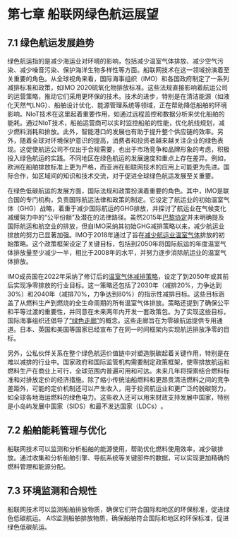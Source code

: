 # 第七章 船联网绿色航运展望

## 7.1 绿色航运发展趋势

绿色航运指的是减少海运业对环境的影响，包括减少温室气体排放、减少空气污染、减少噪音污染、保护海洋生物多样性等方面。船联网技术在这一领域扮演着至关重要的角色。从全球视角来看，国际海事组织（IMO）和各国政府制定了一系列减排标准和政策，如IMO 2020硫氧化物排放标准。这些法规直接影响着航运公司的运营策略，推动它们采用更环保的技术。技术的进步，特别是在清洁能源（如液化天然气LNG）、船舶设计优化、能源管理系统等领域，正在帮助降低船舶的环境影响。NIoT技术在这里起着重要作用，如通过远程监控和数据分析来优化船舶的能耗。通过NIoT技术，船舶运营商可以实时监控船舶的性能，优化航线规划，减少燃料消耗和排放。此外，智能港口的发展也有助于提升整个供应链的效率。另外，随着全球对环境保护意识的提高，消费者和投资者越来越关注企业的绿色表现。这促使航运公司不仅出于合规需要，也出于市场竞争和品牌形象的考虑，积极投入绿色航运的实践。不同地区在绿色航运的发展速度和重点上存在差异。例如，欧洲在船舶排放标准上更为严格，而亚洲在船联网技术的应用上可能更为先进。国际合作，如区域间的知识和技术交流，对于促进全球绿色航运发展至关重要。

在绿色低碳航运的发展方面，国际法规和政策扮演着重要的角色。其中，IMO是联合国的专门机构，负责国际航运法律和政策的制定。它设定了航运业的初始温室气体（GHG）战略，着重于减少国际航运的GHG排放，并探讨了航运业在气候变化减缓努力中的“公平份额”及潜在的法律路径​​。虽然2015年[巴黎协定](https://www.weforum.org/agenda/2021/10/net-zero-shipping-decarbonisation-new-strategy/)并未明确提及国际航运和航空业的排放，但自IMO采纳其初始GHG减排策略以来，减少航运业排放的努力已显著加强​​。IMO于2018年通过了旨在[减少航运业温室气体](https://www.imo.org/en/MediaCentre/PressBriefings/pages/DecadeOfGHGAction.aspx)排放的初始策略。这个政策框架设定了关键目标，包括到2050年将国际航运的年度温室气体排放量至少减少一半，相比于2008年的水平，并努力逐步消除航运业的温室气体排放​​。

IMO成员国在2022年采纳了修订后的[温室气体减排策略](https://unctad.org/news/transport-newsletter-article-no-108-net-zero-by-2050)，设定了到2050年或其前后实现净零排放的行业目标。这一策略还包括了2030年（减排20%，力争达到30%）和2040年（减排70%，力争达到80%）的指示性减排目标。这些目标涵盖了从燃料生产到燃烧的全生命周期的所有温室气体排放。策略还提到了确保公平和平等过渡的重要性，并同意在未来两年内开发一套政策包​​。为了实现这些目标，国际海事组织还倡导了[“绿色走廊”](https://www.mckinsey.com/capabilities/sustainability/our-insights/green-corridors-a-lane-for-zero-carbon-shipping)的概念。这些走廊旨在为零碳航运提供专用通道。日本、英国和美国等国家已经宣布了在同一时间框架内实现航运排放净零的目标​​。



另外，公私伙伴关系在整个绿色航运价值链中对塑造脱碳起着关键作用，特别是在难以减排的行业中。国家政府和国际监管机构需要制定政策框架，使零排放航运和燃料生产在商业上可行，全球范围内普遍可用和可达。未来几年将探索结合燃料标准和对排放定价的经济措施。除了缩小传统油船燃料和更昂贵清洁燃料之间的竞争差距外，可能的定价机制还可以产生收入，用于投资航运业和更广泛的脱碳努力，如全球各地海运燃料的绿色电力。这些收入还可以用来财政支持发展中国家，特别是小岛屿发展中国家（SIDS）和最不发达国家（LDCs）​​。

## 7.2 船舶能耗管理与优化

船联网技术可以监测和分析船舶的能源使用，帮助优化燃料使用效率，减少碳排放。通过收集和分析船舶引擎、导航系统等关键部件的数据，可以实现更加精确的燃料管理和能源分配。

## 7.3 环境监测和合规性

船联网技术可以监测船舶排放物质，确保它们符合国际和地区的环保标准，促进绿色低碳航运。
AIS监测船舶排放物质，确保船舶符合国际和地区的环保标准，促进绿色低碳航运。
